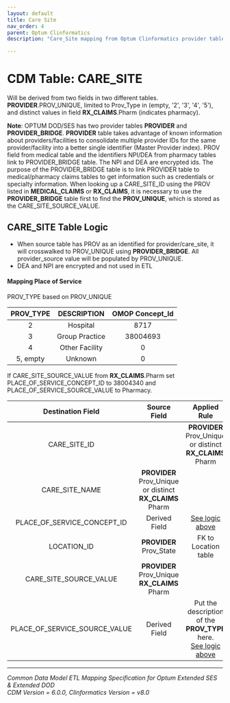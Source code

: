 ```yaml
---
layout: default
title: Care Site
nav_order: 4
parent: Optum Clinformatics
description: "Care_Site mapping from Optum Clinformatics provider table"

---
```

# CDM Table: CARE_SITE

Will be derived from two fields in two different tables. **PROVIDER**.PROV_UNIQUE,  limited to Prov_Type in (empty, '2', '3', '4', '5'), and distinct values in  field **RX_CLAIMS**.Pharm (indicates pharmacy).

**Note**: OPTUM DOD/SES has two provider tables **PROVIDER** and **PROVIDER_BRIDGE**. **PROVIDER** table takes advantage of known information about providers/facilities to consolidate multiple provider IDs for the same provider/facility into a better single identifier (Master Provider index). PROV field from medical table and the identifiers NPI/DEA from pharmacy tables link to PROVIDER_BRIDGE table. The NPI and DEA are encrypted ids. The purpose of the PROVIDER_BRIDGE  table is to link PROVIDER table to medical/pharmacy claims tables to get information such as credentials or specialty information. When looking up a CARE_SITE_ID using the PROV listed in **MEDICAL_CLAIMS** or **RX_CLAIMS**, it is necessary to use the **PROVIDER_BRIDGE** table first to find the **PROV_UNIQUE**, which is stored as the CARE_SITE_SOURCE_VALUE.

## **CARE_SITE Table Logic**

- When source table has PROV as an identified for provider/care_site, it will crosswalked to PROV_UNIQUE using **PROVIDER_BRIDGE**. All provider_source value will be populated by PROV_UNIQUE.
- DEA and NPI are encrypted and not used in ETL

#### **Mapping Place of Service**
PROV_TYPE based on PROV_UNIQUE

PROV_TYPE|DESCRIPTION|OMOP Concept_Id
:-----:|:-----:|:-----:
2|Hospital|8717
3|Group Practice|38004693
4|Other Facility|0
5, empty|Unknown|0

If CARE_SITE_SOURCE_VALUE from **RX_CLAIMS**.Pharm set PLACE_OF_SERVICE_CONCEPT_ID to 38004340 and PLACE_OF_SERVICE_SOURCE_VALUE to Pharmacy.

**Destination Field**|**Source Field**|**Applied Rule**|**Comment**
:-----:|:-----:|:-----:|:-----:
CARE_SITE_ID|<system generated>|**PROVIDER** Prov_Unique or distinct **RX_CLAIMS** Pharm |
CARE_SITE_NAME|**PROVIDER** Prov_Unique or distinct **RX_CLAIMS** Pharm | |
PLACE_OF_SERVICE_CONCEPT_ID|Derived Field|[See logic above](#Mapping_Place_of_Service) |
LOCATION_ID|**PROVIDER** Prov_State|FK to Location table|
CARE_SITE_SOURCE_VALUE|**PROVIDER** Prov_Unique <br> **RX_CLAIMS** Pharm| |
PLACE_OF_SERVICE_SOURCE_VALUE|Derived Field|Put the description of the **PROV_TYPE** here.<br> [See logic above](#Mapping_Place_of_Service)|

---
*Common Data Model ETL Mapping Specification for Optum Extended SES & Extended DOD*
<br>*CDM Version = 6.0.0, Clinformatics Version = v8.0*